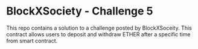 # BlockXSociety - Challenge 5

This repo contains a solution to a challenge posted by BlockXSoceity. This contract allows users to deposit and withdraw ETHER after a specific time from smart contract.
